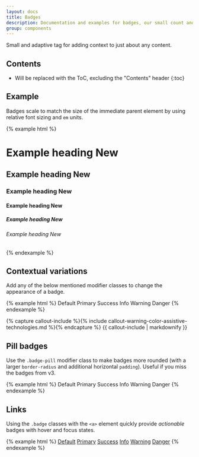 ```yaml
---
layout: docs
title: Badges
description: Documentation and examples for badges, our small count and labelling component.
group: components
---
```


Small and adaptive tag for adding context to just about any content.

## Contents

* Will be replaced with the ToC, excluding the "Contents" header
{:toc}

## Example

Badges scale to match the size of the immediate parent element by using relative font sizing and `em` units.

{% example html %}
<h1>Example heading <span class="badge badge-default">New</span></h1>
<h2>Example heading <span class="badge badge-default">New</span></h2>
<h3>Example heading <span class="badge badge-default">New</span></h3>
<h4>Example heading <span class="badge badge-default">New</span></h4>
<h5>Example heading <span class="badge badge-default">New</span></h5>
<h6>Example heading <span class="badge badge-default">New</span></h6>
{% endexample %}

## Contextual variations

Add any of the below mentioned modifier classes to change the appearance of a badge.

{% example html %}
<span class="badge badge-default">Default</span>
<span class="badge badge-primary">Primary</span>
<span class="badge badge-success">Success</span>
<span class="badge badge-info">Info</span>
<span class="badge badge-warning">Warning</span>
<span class="badge badge-danger">Danger</span>
{% endexample %}

{% capture callout-include %}{% include callout-warning-color-assistive-technologies.md %}{% endcapture %}
{{ callout-include | markdownify }}

## Pill badges

Use the `.badge-pill` modifier class to make badges more rounded (with a larger `border-radius` and additional horizontal `padding`). Useful if you miss the badges from v3.

{% example html %}
<span class="badge badge-pill badge-default">Default</span>
<span class="badge badge-pill badge-primary">Primary</span>
<span class="badge badge-pill badge-success">Success</span>
<span class="badge badge-pill badge-info">Info</span>
<span class="badge badge-pill badge-warning">Warning</span>
<span class="badge badge-pill badge-danger">Danger</span>
{% endexample %}

## Links

Using the `.badge` classes with the `<a>` element quickly provide _actionable_ badges with hover and focus states.

{% example html %}
<a href="#" class="badge badge-default">Default</a>
<a href="#" class="badge badge-primary">Primary</a>
<a href="#" class="badge badge-success">Success</a>
<a href="#" class="badge badge-info">Info</a>
<a href="#" class="badge badge-warning">Warning</a>
<a href="#" class="badge badge-danger">Danger</a>
{% endexample %}
